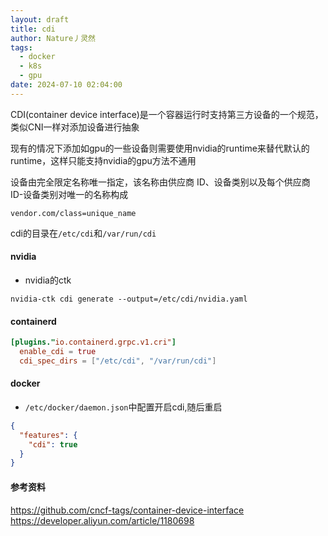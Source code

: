 ```yaml
---
layout: draft
title: cdi
author: Nature丿灵然
tags:
  - docker
  - k8s
  - gpu
date: 2024-07-10 02:04:00
---
```


CDI(container device interface)是一个容器运行时支持第三方设备的一个规范，类似CNI一样对添加设备进行抽象

<!--more-->

现有的情况下添加如gpu的一些设备则需要使用nvidia的runtime来替代默认的runtime，这样只能支持nvidia的gpu方法不通用

设备由完全限定名称唯一指定，该名称由供应商 ID、设备类别以及每个供应商 ID-设备类别对唯一的名称构成

```shell
vendor.com/class=unique_name
```

cdi的目录在`/etc/cdi`和`/var/run/cdi`

#### nvidia

- nvidia的ctk

```shell
nvidia-ctk cdi generate --output=/etc/cdi/nvidia.yaml
```

#### containerd

```toml
[plugins."io.containerd.grpc.v1.cri"]
  enable_cdi = true
  cdi_spec_dirs = ["/etc/cdi", "/var/run/cdi"]
```

#### docker

- `/etc/docker/daemon.json`中配置开启cdi,随后重启

```json
{
  "features": {
    "cdi": true
  }
}
```

#### 参考资料

<https://github.com/cncf-tags/container-device-interface>
<https://developer.aliyun.com/article/1180698>
